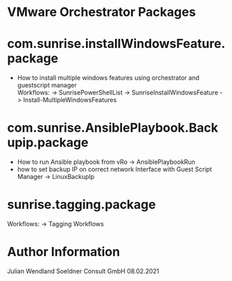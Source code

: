 # VMware Orchestrator Packages


# com.sunrise.installWindowsFeature.package
+ How to install multiple windows features using orchestrator and guestscript manager  
Workflows:
-> SunrisePowerShellList
-> SunriseInstallWindowsFeature
-> Install-MultipleWindowsFeatures

# com.sunrise.AnsiblePlaybook.Backupip.package
+ How to run Ansible playbook from vRo
-> AnsiblePlaybookRun
+ how to set backup IP on correct network Interface with Guest Script Manager
-> LinuxBackupIp

# sunrise.tagging.package
Workflows:
-> Tagging Workflows


# Author Information
Julian Wendland
Soeldner Consult GmbH
08.02.2021
